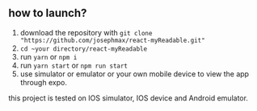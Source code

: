 how to launch?
---
1. download the repository with `git clone "https://github.com/josephmax/react-myReadable.git"`
2. `cd ~your directory/react-myReadable`
3. run `yarn` or `npm i`
4. run `yarn start` or `npm run start`
5. use simulator or emulator or your own mobile device to view the app through expo.

this project is tested on IOS simulator, IOS device and Android emulator.
